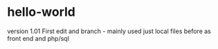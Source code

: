 # hello-world
version 1.01
First edit and branch - mainly used just local files before as front end and php/sql
